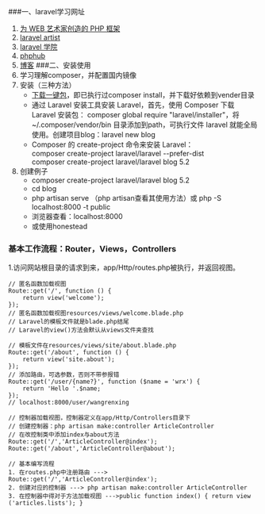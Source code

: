 ###一、laravel学习网址
1. [为 WEB 艺术家创造的 PHP 框架](http://www.golaravel.com/)
2. [laravel artist](https://laravist.com/)
3. [laravel 学院](http://laravelacademy.org/)
4. [phphub](https://phphub.org/)
5. [博客](https://jellybool.com)
###二、安装使用
1. 学习理解composer，并配置国内镜像
2. 安装（三种方法）
   + [下载一键包](http://www.golaravel.com/download/)，即已执行过composer install，并下载好依赖到vender目录
   + 通过 Laravel 安装工具安装 Laravel，首先，使用 Composer 下载 Laravel 安装包：
	composer global require "laravel/installer"，将 ~/.composer/vendor/bin 目录添加到path，可执行文件 laravel 就能全局使用。创建项目blog：laravel new blog
   + Composer 的 create-project 命令来安装 Laravel：  
	composer create-project laravel/laravel --prefer-dist  
	composer create-project laravel/laravel blog 5.2
3. 创建例子
   + composer create-project laravel/laravel blog 5.2
   + cd blog
   + php artisan serve （php artisan查看其使用方法）或 php -S localhost:8000 -t public
   + 浏览器查看：localhost:8000
   + 或使用honestead
### 基本工作流程：Router，Views，Controllers
1.访问网站根目录的请求到来，app/Http/routes.php被执行，并返回视图。

	// 匿名函数加载视图
	Route::get('/', function () {
	    return view('welcome');
	});
	// 匿名函数加载视图resources/views/welcome.blade.php
	// Laravel的模板文件就是blade.php结尾
	// Laravel的view()方法会默认从views文件夹查找

	// 模板文件在resources/views/site/about.blade.php
	Route::get('/about', function () {
	    return view('site.about');
	});
	// 添加路由，可选参数，否则不带参报错
	Route::get('/user/{name?}', function ($name = 'wrx') {
	    return 'Hello '.$name;
	});
	// localhost:8000/user/wangrenxing

	// 控制器加载视图，控制器定义在app/Http/Controllers目录下
	// 创建控制器：php artisan make:controller ArticleController 
	// 在改控制类中添加index与about方法
	Route::get('/','ArticleController@index');
	Route::get('/about','ArticleController@about');
	
	// 基本编写流程
	1. 在routes.php中注册路由 ---> Route::get('/','ArticleController@index');
	2. 创建对应的控制器 ---> php artisan make:controller ArticleController
	3. 在控制器中得对于方法加载视图 --->public function index() { return view ('articles.lists'); }